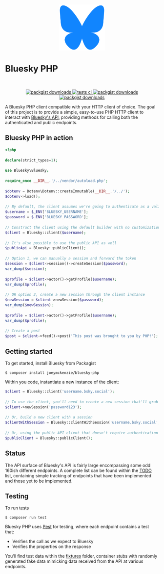 <div align="center" style="padding-top: 2rem">
    <img src="images/bluesky_logo.svg" height="150" width="150" alt="logo"/>
</div>

# Bluesky PHP

<div align="center" style="padding-top: 2rem">
    <a href="https://packagist.org/packages/joeymckenzie/bluesky-php">
        <img src="https://img.shields.io/packagist/v/joeymckenzie/bluesky-php.svg?style=flat-square" alt="packgist downloads" />
    </a>
    <a href="https://github.com/joeymckenzie/bluesky-php/actions?query=workflow%3Arun-tests+branch%3Amain">
        <img src="https://img.shields.io/github/actions/workflow/status/joeymckenzie/bluesky-php/run-tests.yml?branch=main&label=tests&style=flat-square" alt="tests ci" />
    </a>
    <a href="https://github.com/joeymckenzie/bluesky-php/actions?query=workflow%3A'Fix+PHP+code+style+issues'+branch%3Amain">
        <img src="https://img.shields.io/github/actions/workflow/status/joeymckenzie/bluesky-php/fix-php-code-style-issues.yml?branch=main&label=code%20style&style=flat-square" alt="packgist downloads" />
    </a>
    <a href="https://packagist.org/packages/joeymckenzie/bluesky-php">
        <img src="https://img.shields.io/packagist/dt/joeymckenzie/bluesky-php.svg?style=flat-square" alt="packgist downloads" />
    </a>
</div>

A Bluesky PHP client compatible with your HTTP client of choice. The goal of this project is to provide a simple,
easy-to-use PHP HTTP client to interact with [Bluesky's API](https://docs.bsky.app/), providing methods for calling
both the authenticated and public endpoints.

## Bluesky PHP in action

```php
<?php

declare(strict_types=1);

use Bluesky\Bluesky;

require_once __DIR__.'/../vendor/autoload.php';

$dotenv = Dotenv\Dotenv::createImmutable(__DIR__.'/../');
$dotenv->load();

// By default, the client assumes we're going to authenticate as a valid user
$username = $_ENV['BLUESKY_USERNAME'];
$password = $_ENV['BLUESKY_PASSWORD'];

// Construct the client using the default builder with no customizations
$client = Bluesky::client($username);

// It's also possible to use the public API as well
$publicApi = Bluesky::publicClient();

// Option 1, we can manually a session and forward the token
$session = $client->session()->createSession($password);
var_dump($session);

$profile = $client->actor()->getProfile($username);
var_dump($profile);

// OR option 2, create a new session through the client instance
$newSession = $client->newSession($password);
var_dump($newSession);

$profile = $client->actor()->getProfile($username);
var_dump($profile);

// Create a post
$post = $client->feed()->post('This post was brought to you by PHP!');
```

## Getting started

To get started, install Bluesky from Packagist

```shell
$ composer install joeymckenzie/bluesky-php
```

Within you code, instantiate a new instance of the client:

```php
$client = Bluesky::client('username.bsky.social');

// To use the client, you'll need to create a new session that'll grab some JWTs for authentication
$client->newSession('password123');

// Or, build a new client with a session
$clientWithSession = Bluesky::clientWithSession('username.bsky.social', 'password123');

// Or, using the public API client that doesn't require authentication
$publicClient = Bluesky::publicClient(); 
```

## Status

The API surface of Bluesky's API is fairly large encompassing some odd 160ish different endpoints. A complete list can
be found within the [TODO](TODO.md) list, containing simple tracking of endpoints that have been implemented and those
yet to be implemented.

## Testing

To run tests

```shell
$ composer run test
```

Bluesky PHP uses [Pest](https://pestphp.com/) for testing, where each endpoint contains a test that:

- Verifies the call as we expect to Bluesky
- Verifies the properties on the response

You'll find test data within the [fixtures](tests/Fixtures) folder, container stubs with randomly generated
fake data mimicking data received from the API at various endpoints.
